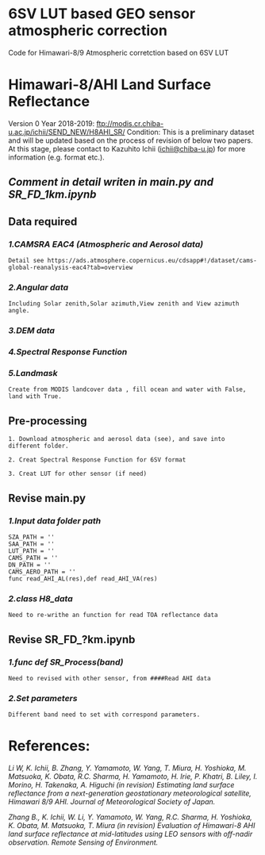 # 6SV LUT based GEO sensor atmospheric correction
Code for Himawari-8/9 Atmospheric corretction based on 6SV LUT
# Himawari-8/AHI Land Surface Reflectance
Version 0  Year 2018-2019: ​ftp://modis.cr.chiba-u.ac.jp/ichii/SEND_NEW/H8AHI_SR/
Condition:
This is a preliminary dataset and will be updated based on the process of revision of below two papers. At this stage, please contact to Kazuhito Ichii (ichii@chiba-u.jp) for more information (e.g. format etc.).

## **_Comment in detail writen in main.py and SR_FD_1km.ipynb_**
## Data required
### **_1.CAMSRA EAC4 (Atmospheric and Aerosol data)_**
    Detail see https://ads.atmosphere.copernicus.eu/cdsapp#!/dataset/cams-global-reanalysis-eac4?tab=overview
    
### **_2.Angular data_**
    Including Solar zenith,Solar azimuth,View zenith and View azimuth angle. 
### **_3.DEM data_**
### **_4.Spectral Response Function_**
### **_5.Landmask_**
    Create from MODIS landcover data , fill ocean and water with False, land with True.

## Pre-processing
    1. Download atmospheric and aerosol data (see), and save into different folder.
    
    2. Creat Spectral Response Function for 6SV format

    3. Creat LUT for other sensor (if need)

## Revise main.py
### **_1.Input data folder path_**
    SZA_PATH = ''
    SAA_PATH = ''
    LUT_PATH = ''
    CAMS_PATH = ''
    DN_PATH = ''
    CAMS_AERO_PATH = ''
    func read_AHI_AL(res),def read_AHI_VA(res)
    
### **_2.class H8_data_**
    Need to re-writhe an function for read TOA reflectance data
## Revise SR_FD_?km.ipynb    
### **_1.func def SR_Process(band)_**
    Need to revised with other sensor, from ####Read AHI data
### **_2.Set parameters_** 
    Different band need to set with correspond parameters.
    
# References:
_Li W, K. Ichii, B. Zhang, Y. Yamamoto, W. Yang, T. Miura, H. Yoshioka, M. Matsuoka, K. Obata, R.C. Sharma, H. Yamamoto, H. Irie, P. Khatri, B. Liley, I. Morino, H. Takenaka, A. Higuchi (in revision) Estimating land surface reflectance from a next-generation geostationary meteorological satellite, Himawari 8/9 AHI. Journal of Meteorological Society of Japan._

_Zhang B., K. Ichii, W. Li, Y. Yamamoto, W. Yang, R.C. Sharma, H. Yoshioka, K. Obata, M. Matsuoka, T. Miura (in revision) Evaluation of Himawari-8 AHI land surface reflectance at mid-latitudes using LEO sensors with off-nadir observation. Remote Sensing of Environment._
